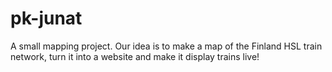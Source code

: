 # pk-junat
A small mapping project. Our idea is to make a map of the Finland HSL train network, turn it into a website and make it display trains live!
